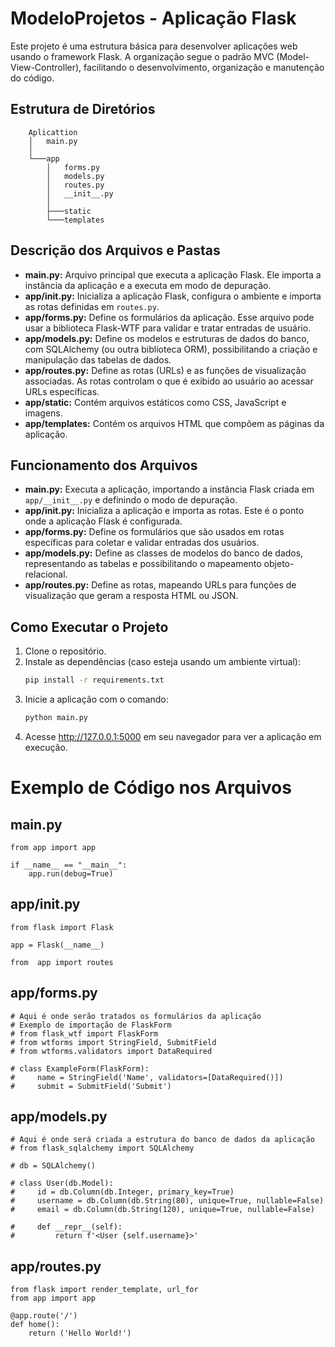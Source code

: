 # ModeloProjetos - Aplicação Flask

Este projeto é uma estrutura básica para desenvolver aplicações web usando o framework Flask. A organização segue o padrão MVC (Model-View-Controller), facilitando o desenvolvimento, organização e manutenção do código.

## Estrutura de Diretórios

        Aplicattion
        │   main.py
        │   
        └───app
            │   forms.py
            │   models.py
            │   routes.py
            │   __init__.py
            │   
            ├───static
            └───templates


## Descrição dos Arquivos e Pastas
- **main.py:** Arquivo principal que executa a aplicação Flask. Ele importa a instância da aplicação e a executa em modo de depuração.
- **app/__init__.py:** Inicializa a aplicação Flask, configura o ambiente e importa as rotas definidas em `routes.py`.
- **app/forms.py:** Define os formulários da aplicação. Esse arquivo pode usar a biblioteca Flask-WTF para validar e tratar entradas de usuário.
- **app/models.py:** Define os modelos e estruturas de dados do banco, com SQLAlchemy (ou outra biblioteca ORM), possibilitando a criação e manipulação das tabelas de dados.
- **app/routes.py:** Define as rotas (URLs) e as funções de visualização associadas. As rotas controlam o que é exibido ao usuário ao acessar URLs específicas.
- **app/static:** Contém arquivos estáticos como CSS, JavaScript e imagens.
- **app/templates:** Contém os arquivos HTML que compõem as páginas da aplicação.


## Funcionamento dos Arquivos

- **main.py:** Executa a aplicação, importando a instância Flask criada em `app/__init__.py` e definindo o modo de depuração.
- **app/__init__.py:** Inicializa a aplicação e importa as rotas. Este é o ponto onde a aplicação Flask é configurada.
- **app/forms.py:** Define os formulários que são usados em rotas específicas para coletar e validar entradas dos usuários.
- **app/models.py:** Define as classes de modelos do banco de dados, representando as tabelas e possibilitando o mapeamento objeto-relacional.
- **app/routes.py:** Define as rotas, mapeando URLs para funções de visualização que geram a resposta HTML ou JSON.

## Como Executar o Projeto
1. Clone o repositório.
2. Instale as dependências (caso esteja usando um ambiente virtual):
    ```bash
    pip install -r requirements.txt
3. Inicie a aplicação com o comando:
    ```bash
    python main.py
4. Acesse http://127.0.0.1:5000 em seu navegador para ver a aplicação em execução.

# Exemplo de Código nos Arquivos
## main.py

    from app import app

    if __name__ == "__main__":
        app.run(debug=True)

## app/__init__.py

    from flask import Flask

    app = Flask(__name__)

    from  app import routes

## app/forms.py

    # Aqui é onde serão tratados os formulários da aplicação
    # Exemplo de importação de FlaskForm
    # from flask_wtf import FlaskForm
    # from wtforms import StringField, SubmitField
    # from wtforms.validators import DataRequired

    # class ExampleForm(FlaskForm):
    #     name = StringField('Name', validators=[DataRequired()])
    #     submit = SubmitField('Submit')

## app/models.py

    # Aqui é onde será criada a estrutura do banco de dados da aplicação
    # from flask_sqlalchemy import SQLAlchemy

    # db = SQLAlchemy()

    # class User(db.Model):
    #     id = db.Column(db.Integer, primary_key=True)
    #     username = db.Column(db.String(80), unique=True, nullable=False)
    #     email = db.Column(db.String(120), unique=True, nullable=False)

    #     def __repr__(self):
    #         return f'<User {self.username}>'

## app/routes.py

    from flask import render_template, url_for
    from app import app

    @app.route('/')
    def home():
        return ('Hello World!')
